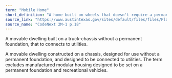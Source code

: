 ```yaml
---
term: "Mobile Home"
short_definition: "A home built on wheels that doesn't require a permanent foundation that can connect to utilities."
source_link: "https://www.austintexas.gov/sites/default/files/files/Planning/CodeNEXT/ALDC_PRD_23_LandDevelopmentCode_Combined_2017_0130_web.pdf"
source_name: "CodeNext 2M-1 p.18"
---
```

A movable dwelling built on a truck-chassis without a permanent foundation, that to connects to utilities.

A movable dwelling constructed on a chassis, designed for use without a permanent foundation, and designed to be connected to utilities. The term excludes manufactured modular housing designed to be set on a permanent foundation and recreational vehicles.
